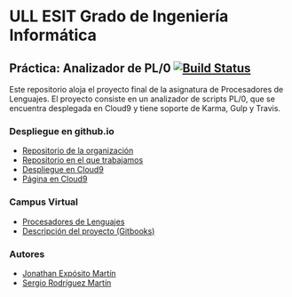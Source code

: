 # ULL ESIT Grado de Ingeniería Informática

## Práctica: Analizador de PL/0 [![Build Status](https://travis-ci.org/alu0100699968/proyecto-sergio-jonathan.svg?branch=master)](https://travis-ci.org/alu0100699968/proyecto-sergio-jonathan)

Este repositorio aloja el proyecto final de la asignatura de Procesadores de Lenguajes.
El proyecto consiste en un analizador de scripts PL/0, que se encuentra
desplegada en Cloud9 y tiene soporte de Karma, Gulp y Travis.

### Despliegue en github.io

* [Repositorio de la organización](https://github.com/ULL-ESIT-GRADOII-PL/proyecto-sergio-jonathan)
* [Repositorio en el que trabajamos](https://github.com/alu0100699968/proyecto-sergio-jonathan)
* [Despliegue en Cloud9](https://ide.c9.io/alu0100699968/proyecto-sergio-jonathan/)
* [Página en Cloud9](https://proyecto-sergio-jonathan-alu0100699968.c9users.io/)

### Campus Virtual

* [Procesadores de Lenguajes](https://campusvirtual.ull.es/1516/course/view.php?id=178)
* [Descripción del proyecto (Gitbooks)](https://casianorodriguezleon.gitbooks.io/pl1516/content/proyectos/proyectopl.html)

### Autores

* [Jonathan Expósito Martín](https://alu0100696455.github.io)
* [Sergio Rodríguez Martín](https://alu0100699968.github.io)
